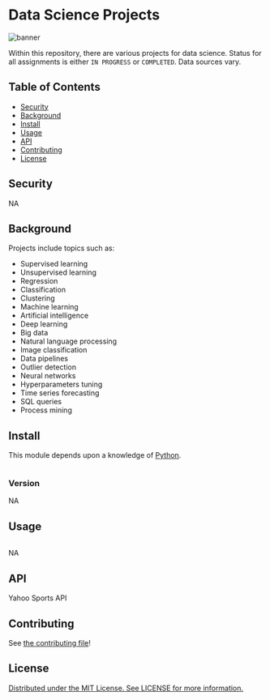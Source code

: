 # Data Science Projects

![banner](https://cdn.shopaccino.com/igmguru/articles/Data-Analytics-Tutorial-1-900x558.jpg)

<!-- 
![badge]()
[badge]()
-->

Within this repository, there are various projects for data science.  Status for all assignments is either ``IN PROGRESS`` or ``COMPLETED``.  Data sources vary.

## Table of Contents

- [Security](#security)
- [Background](#background)
- [Install](#install)
- [Usage](#usage)
- [API](#api)
- [Contributing](#contributing)
- [License](#license)

## Security

NA

## Background

Projects include topics such as:
- Supervised learning
- Unsupervised learning
- Regression
- Classification
- Clustering
- Machine learning
- Artificial intelligence
- Deep learning
- Big data
- Natural language processing
- Image classification
- Data pipelines
- Outlier detection
- Neural networks
- Hyperparameters tuning
- Time series forecasting
- SQL queries
- Process mining

## Install

This module depends upon a knowledge of [Python]().


```
```

### Version

NA

## Usage

```
```

NA

## API

Yahoo Sports API

## Contributing

See [the contributing file](CONTRIBUTING.md)!


## License

[Distributed under the MIT License. See LICENSE for more information.](../LICENSE)
